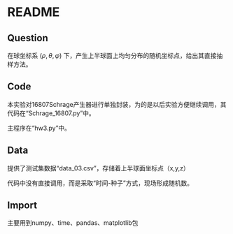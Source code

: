# README

## Question

在球坐标系 $(\rho,\theta,\varphi)$ 下，产生上半球面上均匀分布的随机坐标点，给出其直接抽样方法。


## Code

本实验对16807Schrage产生器进行单独封装，为的是以后实验方便继续调用，其代码在“Schrage_16807.py”中。

主程序在“hw3.py”中。

## Data

提供了测试集数据“data_03.csv”，存储着上半球面坐标点（x,y,z）

代码中没有直接调用，而是采取“时间-种子”方式，现场形成随机数。

## Import

主要用到numpy、time、pandas、matplotlib包